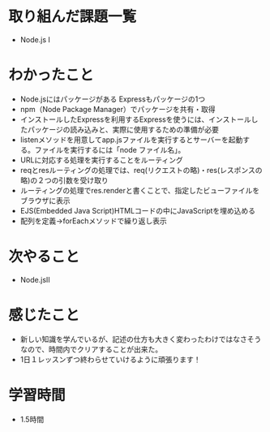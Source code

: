 # 取り組んだ課題一覧
- Node.js Ⅰ

# わかったこと
- Node.jsにはパッケージがある Expressもパッケージの1つ
- npm（Node Package Manager）でパッケージを共有・取得
- インストールしたExpressを利用するExpressを使うには、インストールしたパッケージの読み込みと、実際に使用するための準備が必要
- listenメソッドを用意してapp.jsファイルを実行するとサーバーを起動する。ファイルを実行するには「node ファイル名」。
- URLに対応する処理を実行することをルーティング
- reqとresルーティングの処理では、req(リクエストの略)・res(レスポンスの略)の２つの引数を受け取り
- ルーティングの処理でres.renderと書くことで、指定したビューファイルをブラウザに表示
- EJS(Embedded Java Script)HTMLコードの中にJavaScriptを埋め込める
- 配列を定義→forEachメソッドで繰り返し表示

# 次やること
- Node.jsⅡ

# 感じたこと
- 新しい知識を学んでいるが、記述の仕方も大きく変わったわけではなさそうなので、時間内でクリアすることが出来た。
- 1日１レッスンずつ終わらせていけるように頑張ります！

# 学習時間
- 1.5時間
